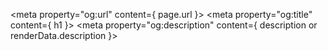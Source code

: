 <head>
  <meta charset="UTF-8">
  <meta name="viewport" content="width=device-width, initial-scale=1.0">

  <!-- HTML Meta Tags -->
  <title>{{ h1 }}</title>
  <meta name="description" content={ description or renderData.description }>

  <!-- Google / Search Engine Tags -->
  <meta itemprop="name" content="loopdash">
  <meta itemprop="description" content={ description or renderData.description }>
  <meta itemprop="image" content="">

  <!-- Facebook Meta Tags -->
  <meta property="og:url" content={ page.url }>
  <meta property="og:type" content="website">
  <meta property="og:title" content={ h1 }>
  <meta property="og:description" content={ description or renderData.description }>
  <meta property="og:image" content="">

  <!-- Twitter Meta Tags -->
  <meta name="twitter:card" content="summary_large_image">
  <meta name="twitter:title" content={ h1 }>
  <meta name="twitter:description" content={ description or renderData.description }>
  <meta name="twitter:image" content="">
  <meta name="robots" content="index, follow" />
  <!-- Meta Tags Generated via http://heymeta.com -->

  <link rel="preconnect" href="https://fonts.googleapis.com">
  <link rel="preconnect" href="https://fonts.gstatic.com" crossorigin>
  <link href="https://fonts.googleapis.com/css2?family=Roboto:ital,wght@0,100;0,300;0,400;0,500;0,700;0,900;1,100;1,300;1,400;1,500;1,700;1,900&family=IBM+Plex+Mono:ital,wght@0,200;0,300;0,400;0,500;0,600;0,700;1,200;1,300;1,400;1,500;1,600;1,700&display=swap" rel="stylesheet">
  <link rel="stylesheet" href="/css/site.css" />
  <link rel="stylesheet" href="/css/main.css" />

  <!-- Global site tag (gtag.js) - Google Analytics -->
  <script async src="https://www.googletagmanager.com/gtag/js?id=UA-177470860-1"></script>
  <script>
    window.dataLayer = window.dataLayer || [];
    function gtag(){dataLayer.push(arguments);}
    gtag('js', new Date());

    gtag('config', 'UA-177470860-1');
  </script>
  <!-- Hotjar Tracking Code for loopdash.com -->
  <script>
      (function(h,o,t,j,a,r){
          h.hj=h.hj||function(){(h.hj.q=h.hj.q||[]).push(arguments)};
          h._hjSettings={hjid:2229235,hjsv:6};
          a=o.getElementsByTagName('head')[0];
          r=o.createElement('script');r.async=1;
          r.src=t+h._hjSettings.hjid+j+h._hjSettings.hjsv;
          a.appendChild(r);
      })(window,document,'https://static.hotjar.com/c/hotjar-','.js?sv=');
  </script>
</head>
